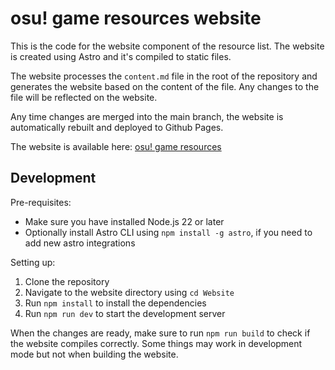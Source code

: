 # osu! game resources website

This is the code for the website component of the resource list. The website is created using Astro and it's compiled to static files.

The website processes the `content.md` file in the root of the repository and generates the website based on the content of the file. Any changes to the file will be reflected on the website.

Any time changes are merged into the main branch, the website is automatically rebuilt and deployed to Github Pages.

The website is available here: [osu! game resources](https://resources.osucord.moe)

## Development

Pre-requisites:
- Make sure you have installed Node.js 22 or later
- Optionally install Astro CLI using `npm install -g astro`, if you need to add new astro integrations

Setting up:
1. Clone the repository
2. Navigate to the website directory using `cd Website`
3. Run `npm install` to install the dependencies
4. Run `npm run dev` to start the development server

When the changes are ready, make sure to run `npm run build` to check if the website compiles correctly. Some things may work in development mode but not when building the website.